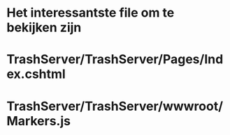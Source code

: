 # Het interessantste file om te bekijken zijn
# TrashServer/TrashServer/Pages/Index.cshtml
# TrashServer/TrashServer/wwwroot/Markers.js